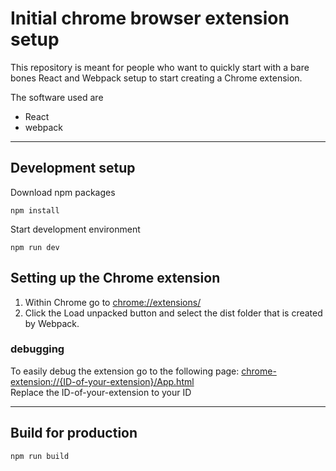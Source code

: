 # Initial chrome browser extension setup 
This repository is meant for people who want to quickly start with a bare bones React and Webpack setup to start creating a Chrome extension.

The software used are
- React
- webpack

---
## Development setup
Download npm packages
``` 
npm install
```

Start development environment
```
npm run dev
```

## Setting up the Chrome extension
1. Within Chrome go to [chrome://extensions/]()
2. Click the Load unpacked button and select the dist folder that is created by Webpack.

### debugging
To easily debug the extension go to the following page: [chrome-extension://{ID-of-your-extension}/App.html]() 
<br>
Replace the ID-of-your-extension to your ID

---
## Build for production
```
npm run build
```


